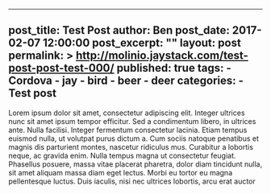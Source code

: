  ---
  post_title: Test Post
  author: Ben
  post_date: 2017-02-07 12:00:00
  post_excerpt: ""
  layout: post
  permalink: >
    http://molinio.jaystack.com/test-post-post-test-000/
  published: true
  tags:
    - Cordova
    - jay
    - bird
    - beer
    - deer
  categories:
    - Test post
  ---
  Lorem ipsum dolor sit amet, consectetur adipiscing elit. Integer ultrices nunc sit amet ipsum tempor efficitur. Sed a condimentum libero, in ultrices ante. Nulla facilisi. Integer fermentum consectetur lacinia. Etiam tempus euismod nulla, ut volutpat purus dictum a. Cum sociis natoque penatibus et magnis dis parturient montes, nascetur ridiculus mus. Curabitur a lobortis neque, ac gravida enim. Nulla tempus magna ut consectetur feugiat. Phasellus posuere, massa vitae placerat pharetra, dolor diam tincidunt nulla, sit amet aliquam massa diam eget lectus. Morbi eu tortor eu magna pellentesque luctus. Duis iaculis, nisi nec ultrices lobortis, arcu erat auctor
